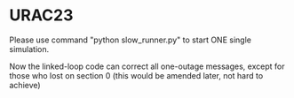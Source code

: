 # URAC23

Please use command "python slow_runner.py" to start ONE single simulation.

Now the linked-loop code can correct all one-outage messages, except for those who lost on section 0 (this would be amended later, not hard to achieve)